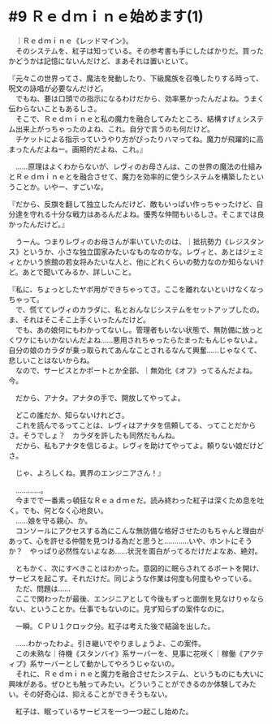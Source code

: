 # #9 Ｒｅｄｍｉｎｅ始めます(1)

　｜Ｒｅｄｍｉｎｅ《レッドマイン》。  
　そのシステムを、紅子は知っている。その参考書も手にしたばかりだ。買ったかどうかは記憶にないんだけど、まあそれは置いといて。

『元々この世界ってさ、魔法を発動したり、下級魔族を召喚したりする時って、呪文の詠唱が必要なんだけど。  
　でもね、要は口頭での指示になるわけだから、効率悪かったんだよね。うまく伝わらないこともあるしさ。  
　そこで、Ｒｅｄｍｉｎｅと私の魔力を融合してみたところ、結構すげぇシステム出来上がっちゃったのよね、これ。自分で言うのも何だけど。  
　チケットによる指示っていうやり方がぴったりハマってね。魔力が飛躍的に高まったんだよねー。画期的だよね、これ。』

　……原理はよくわからないが、レヴィのお母さんは、この世界の魔法の仕組みとＲｅｄｍｉｎｅとを融合させて、魔力を効率的に使うシステムを構築したということか。いやー、すごいな。

『だから、反旗を翻して独立したんだけど、敵もいっぱい作っちゃったけど、自分達を守れる十分な戦力はあるんだよね。優秀な仲間もいるしさ。そこまでは良かったんだけど。』

　うーん。つまりレヴィのお母さんが率いていたのは、｜抵抗勢力《レジスタンス》というか、小さな独立国家みたいなものなのかな。レヴィと、あとはジェミィとかいう旅館の若女将みたいな人と、他にどれくらいの勢力なのか知らないけど。あとで聞いてみるか、詳しいこと。

『私に、ちょっとしたヤボ用ができちゃってさ。ここを離れないといけなくなっちゃって。  
　で、慌ててレヴィのカラダに、私とおんなじシステムをセットアップしたの。ま、それはそこそこ上手くいったんだけど。  
　でも、あの娘何にもわかってないし。管理者もいない状態で、無防備に放っとくワケにもいかないんだよね……悪用されちゃったらたまったもんじゃないよ。自分の娘のカラダが乗っ取られてあんなことされるなんて興奮……じゃなくて、悲しいことはないからね。  
　なので、サービスとかポートとか全部、｜無効化《オフ》ってるんだよね。今。

　だから、アナタ。アナタの手で、開放してやってよ。

　どこの誰だか、知らないけれどさ。  
　これを読んでるってことは、レヴィはアナタを信頼してる、ってことだからさ。そうでしょ？　カラダを許したも同然だもんね。  
　だから、私もアナタを信じるよ。レヴィを助けてやってよ。頼りない娘だけどさ。

　じゃ、よろしくね。異界のエンジニアさん！』

　…………。  
　今までで一番素っ頓狂なＲｅａｄｍｅだ。読み終わった紅子は深くため息を吐く。でも、何となく心地良い。  
　……娘を守る親心、か。  
　コンソールにアクセスする為にこんな無防備な格好させたのもちゃんと理由があって、心を許せる仲間を見つける為だと思うと…………いや、ホントにそうか？　やっぱり必然性ないよなあ……状況を面白がってるだけだよなあ、絶対。

　ともかく、次にすべきことはわかった。意図的に眠らされてるポートを開け、サービスを起こす。それだけだ。同じような作業は何度も何度もやっている。  
　ただ、問題は……  
　ここで関わったが最後、エンジニアとして今後もずっと面倒を見なけりゃならない、ということか。仕事でもないのに。見ず知らずの案件なのに。

　一瞬。ＣＰＵ１クロック分。紅子は考えた後で結論を出した。

　……わかったわよ。引き継いでやりましょうよ、この案件。  
　この未熟な｜待機《スタンバイ》系サーバーを、見事に花咲く｜稼働《アクティブ》系サーバーとして動かしてやろうじゃないの。  
　それに、Ｒｅｄｍｉｎｅと魔力を融合させたシステム、というものにも大いに興味がある。ぜひとも触ってみたい。どういうことができるのか体験してみたい。その好奇心は、抑えることができそうもない。

　紅子は、眠っているサービスを一つ一つ起こし始めた。
